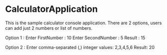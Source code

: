# CalculatorApplication
This is the sample calculator console application. 
There are 2 options, users can add just 2 numbers or list of numbers.

Option 1 :
Enter FirstNumber : 10
Enter SecondNumber : 5
Result : 15

Option 2 :
Enter comma-separated (,) integer values: 2,3,4,5,6
Result: 20
